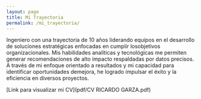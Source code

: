 ```yaml
---
layout: page
title: Mi Trayectoria
permalink: /mi_trayectoria/
---
```


Ingeniero con una trayectoria de 10 años liderando equipos en el desarrollo de soluciones estratégicas enfocadas en cumplir losobjetivos organizacionales. Mis habilidades analíticas y tecnológicas me permiten generar recomendaciones de alto impacto respaldadas por datos precisos. A través de mi enfoque orientado a resultados y mi capacidad para identificar oportunidades demejora, he logrado impulsar el éxito y la eficiencia en diversos proyectos.

[Link para visualizar mi CV](pdf/CV RICARDO GARZA.pdf)


